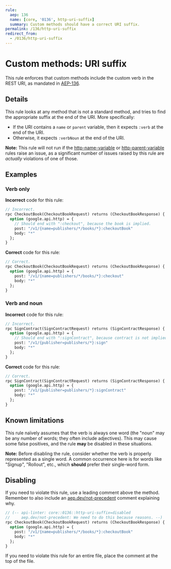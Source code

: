 ```yaml
---
rule:
  aep: 136
  name: [core, '0136', http-uri-suffix]
  summary: Custom methods should have a correct URI suffix.
permalink: /136/http-uri-suffix
redirect_from:
  - /0136/http-uri-suffix
---
```


# Custom methods: URI suffix

This rule enforces that custom methods include the custom verb in the REST URI,
as mandated in [AEP-136][].

## Details

This rule looks at any method that is not a standard method, and tries to find
the appropriate suffix at the end of the URI. More specifically:

- If the URI contains a `name` or `parent` variable, then it expects `:verb` at
  the end of the URI.
- Otherwise, it expects `:verbNoun` at the end of the URI.

**Note:** This rule will not run if the [http-name-variable][] or
[http-parent-variable][] rules raise an issue, as a significant number of
issues raised by this rule are _actually_ violations of one of those.

## Examples

### Verb only

**Incorrect** code for this rule:

```proto
// Incorrect.
rpc CheckoutBook(CheckoutBookRequest) returns (CheckoutBookResponse) {
  option (google.api.http) = {
    // Should end with ":checkout", because the book is implied.
    post: "/v1/{name=publishers/*/books/*}:checkoutBook"
    body: "*"
  };
}
```

**Correct** code for this rule:

```proto
// Correct.
rpc CheckoutBook(CheckoutBookRequest) returns (CheckoutBookResponse) {
  option (google.api.http) = {
    post: "/v1/{name=publishers/*/books/*}:checkout"
    body: "*"
  };
}
```

### Verb and noun

**Incorrect** code for this rule:

```proto
// Incorrect.
rpc SignContract(SignContractRequest) returns (SignContractResponse) {
  option (google.api.http) = {
    // Should end with ":signContract", because contract is not implied.
    post: "/v1/{publisher=publishers/*}:sign"
    body: "*"
  };
}
```

**Correct** code for this rule:

```proto
// Correct.
rpc SignContract(SignContractRequest) returns (SignContractResponse) {
  option (google.api.http) = {
    post: "/v1/{publisher=publishers/*}:signContract"
    body: "*"
  };
}
```

## Known limitations

This rule naïvely assumes that the verb is always one word (the "noun" may be
any number of words; they often include adjectives). This may cause some false
positives, and the rule **may** be disabled in these situations.

**Note:** Before disabling the rule, consider whether the verb is properly
represented as a single word. A common occurrence here is for words like
"Signup", "Rollout", etc., which **should** prefer their single-word form.

## Disabling

If you need to violate this rule, use a leading comment above the method.
Remember to also include an [aep.dev/not-precedent][] comment explaining why.

```proto
// (-- api-linter: core::0136::http-uri-suffix=disabled
//     aep.dev/not-precedent: We need to do this because reasons. --)
rpc CheckoutBook(CheckoutBookRequest) returns (CheckoutBookResponse) {
  option (google.api.http) = {
    post: "/v1/{name=publishers/*/books/*}:checkoutBook"
    body: "*"
  };
}
```

If you need to violate this rule for an entire file, place the comment at the
top of the file.

[aep-136]: https://aep.dev/136
[aep.dev/not-precedent]: https://aep.dev/not-precedent
[http-name-variable]: ./http-name-variable.md
[http-parent-variable]: ./http-parent-variable.md
